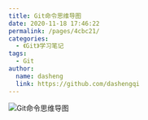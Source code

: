 ```yaml
---
title: Git命令思维导图
date: 2020-11-18 17:46:22
permalink: /pages/4cbc21/
categories:
  - 《Git》学习笔记
tags:
  - Git
author:
  name: dasheng
  link: https://github.com/dashengqi
---
```


![Git命令思维导图](/img/git.png)
